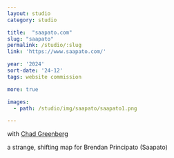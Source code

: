 ```yaml
---
layout: studio
category: studio

title:  "saapato.com"
slug: "saapato"
permalink: /studio/:slug
link: 'https://www.saapato.com/'

year: '2024'
sort-date: '24-12'
tags: website commission

more: true

images:
  - path: /studio/img/saapato/saapato1.png

---
```


<p>
  with <a href="https://chadgreenberg.net/">Chad Greenberg</a>
</p>
<p>
  a strange, shifting map for Brendan Principato (Saapato)
</p>
